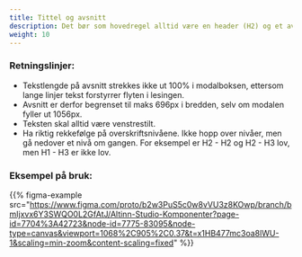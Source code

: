 ```yaml
---
title: Tittel og avsnitt
description: Det bør som hovedregel alltid være en header (H2) og et avsnitt i starten på en skjamaside for å oppsummere brukerens oppgave.
weight: 10
---
```


### Retningslinjer:
- Tekstlengde på avsnitt strekkes ikke ut 100% i modalboksen, ettersom lange linjer tekst forstyrrer flyten i lesingen. 
- Avsnitt er derfor begrenset til maks 696px i bredden, selv om modalen fyller ut 1056px. 
- Teksten skal alltid være venstrestilt. 
- Ha riktig rekkefølge på overskriftsnivåene. Ikke hopp over nivåer, men gå nedover et nivå om gangen. For eksempel er H2 - H2 og H2 - H3 lov, men H1 - H3 er ikke lov.

### Eksempel på bruk:

{{% figma-example src="https://www.figma.com/proto/b2w3PuS5c0w8vVU3z8KOwp/branch/bmIjxvx6Y3SWQO0L2GfAtJ/Altinn-Studio-Komponenter?page-id=7704%3A42723&node-id=7775-83095&node-type=canvas&viewport=1068%2C905%2C0.37&t=x1HB477mc3oa8lWU-1&scaling=min-zoom&content-scaling=fixed" %}}
